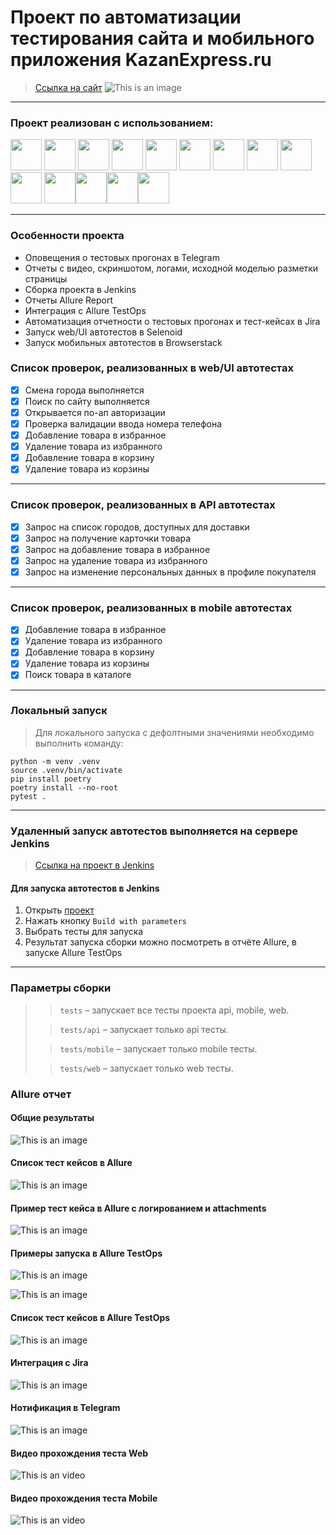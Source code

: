 # Проект по автоматизации тестирования сайта и мобильного приложения KazanExpress.ru

> <a target="_blank" href="https://kazanexpress.ru/">Ссылка на сайт</a>
![This is an image](design/images/main.png)
----
### Проект реализован с использованием:
<img src="design/icons/python-original.svg" width="50"> <img src="design/icons/pytest.png" width="50"> <img src="design/icons/intellij_pycharm.png" width="50"> <img src="design/icons/selene.png" width="50"> <img src="design/icons/selenoid.png" width="50"> <img src="design/icons/jenkins.png" width="50"> <img src="design/icons/allure_report.png" width="50"> <img src="design/icons/allure_testops.png" width="50"> <img src="design/icons/tg.png" width="50"> <img src="design/icons/jira.png" width="50">
<img src="design/icons/appium.png" width="50"><img src="design/icons/Github.png" width="50"><img src="design/icons/pysharm.png" width="50"><img src="design/icons/request.png" width="50">

----

### Особенности проекта

* Оповещения о тестовых прогонах в Telegram
* Отчеты с видео, скриншотом, логами, исходной моделью разметки страницы
* Сборка проекта в Jenkins
* Отчеты Allure Report
* Интеграция с Allure TestOps
* Автоматизация отчетности о тестовых прогонах и тест-кейсах в Jira
* Запуск web/UI автотестов в Selenoid
* Запуск мобильных автотестов в Browserstack

 ### Список проверок, реализованных в web/UI автотестах

- [x] Смена города выполняется
- [x] Поиск по сайту выполняется
- [x] Открывается по-ап авторизации
- [x] Проверка валидации ввода номера телефона
- [x] Добавление товара в избранное
- [x] Удаление товара из избранного
- [x] Добавление товара в корзину
- [x] Удаление товара из корзины

----
 ### Список проверок, реализованных в API автотестах

- [x] Запрос на список городов, доступных для доставки
- [x] Запрос на получение карточки товара
- [x] Запрос на добавление товара в избранное
- [x] Запрос на удаление товара из избранного
- [x] Запрос на изменение персональных данных в профиле покупателя

____

 ### Список проверок, реализованных в mobile автотестах

- [x] Добавление товара в избранное
- [x] Удаление товара из избранного
- [x] Добавление товара в корзину
- [x] Удаление товара из корзины
- [x] Поиск товара в каталоге

____

### Локальный запуск
> Для локального запуска с дефолтными значениями необходимо выполнить команду:
```
python -m venv .venv
source .venv/bin/activate
pip install poetry
poetry install --no-root
pytest .
```
----
### Удаленный запуск автотестов выполняется на сервере Jenkins
> <a target="_blank" href="https://jenkins.autotests.cloud/job/diplom_aozaki/">Ссылка на проект в Jenkins</a>
#### Для запуска автотестов в Jenkins

1. Открыть <a target="_blank" href="https://jenkins.autotests.cloud/job/diplom_aozaki/">проект</a>
2. Нажать кнопку `Build with parameters`
3. Выбрать тесты для запуска
4. Результат запуска сборки можно посмотреть в отчёте Allure, в запуске Allure TestOps
----

### Параметры сборки

>
> ><code>tests</code> – запускает все тесты проекта api, mobile, web.
>
> ><code>tests/api</code> – запускает только api тесты.
>
> ><code>tests/mobile</code> – запускает только mobile тесты.
> 
> ><code>tests/web</code> – запускает только web тесты.
### Allure отчет


#### Общие результаты
![This is an image](design/images/allure_report.png)
#### Список тест кейсов в Allure 
![This is an image](design/images/allure_list_tk.png)
#### Пример тест кейса в Allure с логированием и attachments 
![This is an image](design/images/allure_log_attach.png)
#### Примеры запуска в Allure TestOps
![This is an image](design/images/allure_testops.png)

![This is an image](design/images/allure_testOps_web.png)
#### Список тест кейсов в Allure TestOps
![This is an image](design/images/testops_tk.png)
#### Интеграция с Jira
![This is an image](design/images/jira.png)
#### Нотификация в Telegram
![This is an image](design/images/bot.png)
#### Видео прохождения теста Web
![This is an video](design/images/video.gif)
#### Видео прохождения теста Mobile
![This is an video](design/images/mobile.gif)



